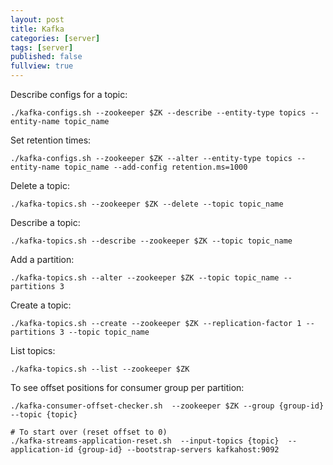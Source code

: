 ```yaml
---
layout: post
title: Kafka
categories: [server]
tags: [server]
published: false
fullview: true
---
```


Describe configs for a topic:

`./kafka-configs.sh --zookeeper $ZK --describe --entity-type topics --entity-name topic_name`

Set retention times:

`./kafka-configs.sh --zookeeper $ZK --alter --entity-type topics --entity-name topic_name --add-config retention.ms=1000`

Delete a topic:

`./kafka-topics.sh --zookeeper $ZK --delete --topic topic_name`

Describe a topic:

`./kafka-topics.sh --describe --zookeeper $ZK --topic topic_name`

Add a partition:

`./kafka-topics.sh --alter --zookeeper $ZK --topic topic_name --partitions 3`

Create a topic:

`./kafka-topics.sh --create --zookeeper $ZK --replication-factor 1 --partitions 3 --topic topic_name`

List topics:

`./kafka-topics.sh --list --zookeeper $ZK`

To see offset positions for consumer group per partition:

```
./kafka-consumer-offset-checker.sh  --zookeeper $ZK --group {group-id} --topic {topic}

# To start over (reset offset to 0)
./kafka-streams-application-reset.sh  --input-topics {topic}  --application-id {group-id} --bootstrap-servers kafkahost:9092
```
